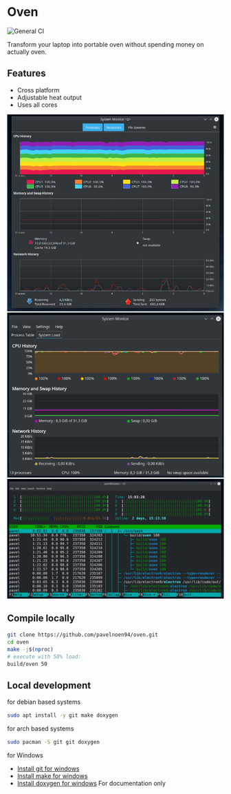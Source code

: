 # Oven
![General CI](https://github.com/pavelnoen94/oven/workflows/General%20CI/badge.svg)

Transform your laptop into portable oven without spending money on actually oven.

## Features
- Cross platform
- Adjustable heat output
- Uses all cores

![Gnome system monitor](docs/gnome_system_monitor.png)
![KDE System Guard](docs/k_sys_guard.png)
![htop](docs/htop.png)



## Compile locally
```bash
git clone https://github.com/pavelnoen94/oven.git
cd oven
make -j$(nproc)
# execute with 50% load:
build/oven 50
```

## Local development
for debian based systems
```bash
sudo apt install -y git make doxygen
```
for arch based systems
```bash
sudo pacman -S git git doxygen 
```
for Windows
- [Install git for windows](https://gitforwindows.org/)
- [Install make for windows](http://gnuwin32.sourceforge.net/packages/make.htm)
- [Install doxygen for windows](https://sourceforge.net/projects/doxygen/) For documentation only
